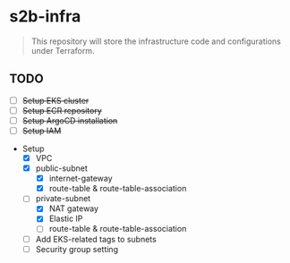# s2b-infra

> This repository will store the infrastructure code and configurations under Terraform.

## TODO

- [ ] ~~Setup EKS cluster~~
- [ ] ~~Setup ECR repository~~
- [ ] ~~Setup ArgoCD installation~~
- [ ] ~~Setup IAM~~
- Setup
    - [x] VPC
    - [x] public-subnet
        - [x] internet-gateway
        - [x] route-table & route-table-association
    - [ ] private-subnet
        - [x] NAT gateway
        - [x] Elastic IP
        - [ ] route-table & route-table-association
    - [ ] Add EKS-related tags to subnets
    - [ ] Security group setting
